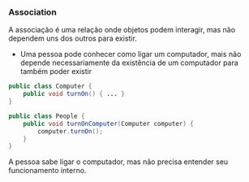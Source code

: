 ### Association

A associação é uma relação onde objetos podem interagir, mas não dependem uns dos outros para existir.

- Uma pessoa pode conhecer como ligar um computador, mais não depende necessariamente da existência de um computador para também poder existir


```java
public class Computer { 
    public void turnOn() { ... }
}
```

```java
public class People {  
    public void turnOnComputer(Computer computer) {  
        computer.turnOn();  
    }  
}
```

A pessoa sabe ligar o computador, mas não precisa entender seu funcionamento interno.
